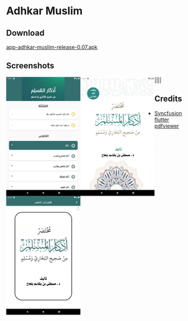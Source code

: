 # Adhkar Muslim

## Download

[app-adhkar-muslim-release-0.07.apk](https://github.com/fkorteby/adhkar-muslim/releases/download/0.07/app-adhkar-muslim-release-0.07.apk)

## Screenshots

|<img src="https://github.com/fkorteby/adhkar-muslim/blob/main/Home.png" alt="drawing" width="200" style="float:left;"/>|<img src="https://github.com/fkorteby/adhkar-muslim/blob/main/Cover.png" alt="drawing" width="200" style="float:left;"/>|<img src="https://github.com/fkorteby/adhkar-muslim/blob/main/Book-cover.png" alt="drawing" width="200" style="float:left;"/>|


## Credits

- [Syncfusion flutter pdfviewer](https://pub.dev/packages/syncfusion_flutter_pdfviewer)

